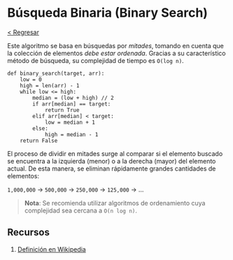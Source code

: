 # Búsqueda Binaria (Binary Search)

[< Regresar](/)

Este algoritmo se basa en búsquedas por *mitades*, tomando en cuenta que la colección de elementos *debe estar ordenada*. Gracias a su característico método de búsqueda, su complejidad de tiempo es `O(log n)`.

```
def binary_search(target, arr):
    low = 0
    high = len(arr) - 1
    while low <= high:
        median = (low + high) // 2
        if arr[median] == target:
            return True
        elif arr[median] < target:
            low = median + 1
        else:
            high = median - 1
    return False
```

El proceso de dividir en mitades surge al comparar si el elemento buscado se encuentra a la izquierda (menor) o a la derecha (mayor) del elemento actual. De esta manera, se eliminan rápidamente grandes cantidades de elementos:

`1,000,000` → `500,000` → `250,000` → `125,000` → ...

> **Nota**: Se recomienda utilizar algoritmos de ordenamiento cuya complejidad sea cercana a `O(n log n)`.

## Recursos

1. [Definición en Wikipedia](https://en.wikipedia.org/wiki/Binary_search)

